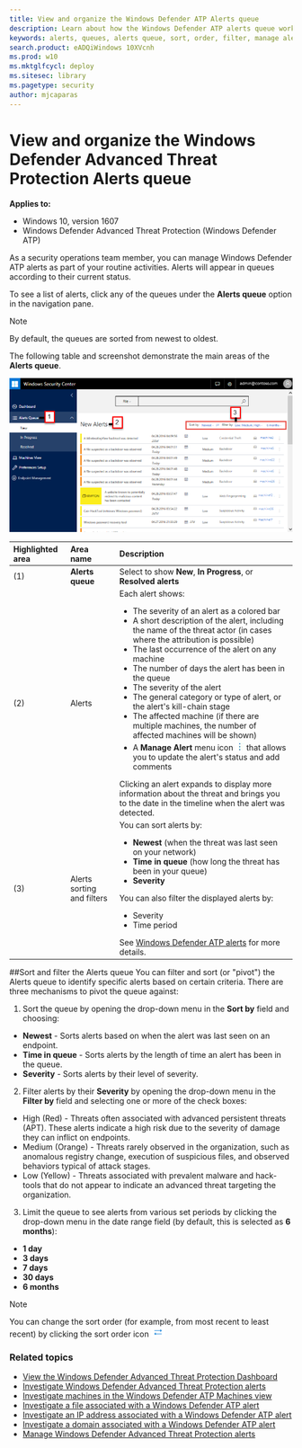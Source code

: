 ```yaml
---
title: View and organize the Windows Defender ATP Alerts queue
description: Learn about how the Windows Defender ATP alerts queue work, and how to sort and filter lists of alerts.
keywords: alerts, queues, alerts queue, sort, order, filter, manage alerts, new, in progress, resolved, newest, time in queue, severity, time period
search.product: eADQiWindows 10XVcnh
ms.prod: w10
ms.mktglfcycl: deploy
ms.sitesec: library
ms.pagetype: security
author: mjcaparas
---
```


# View and organize the Windows Defender Advanced Threat Protection Alerts queue

**Applies to:**

- Windows 10, version 1607
- Windows Defender Advanced Threat Protection (Windows Defender ATP)

As a security operations team member, you can manage Windows Defender ATP alerts as part of your routine activities. Alerts will appear in queues according to their current status.

To see a list of alerts, click any of the queues under the **Alerts queue** option in the navigation pane.

> [!NOTE]
> By default, the queues are sorted from newest to oldest.

The following table and screenshot demonstrate the main areas of the **Alerts queue**.

![Screenshot of the Dashboard showing the New Alerts list and navigation bar](images/alertsq2.png)

Highlighted area|Area name|Description
:---|:---|:---
(1)|**Alerts queue**| Select to show **New**, **In Progress**, or **Resolved alerts**
(2)|Alerts|Each alert shows:<ul><li>The severity of an alert as a colored bar</li><li>A short description of the alert, including the name of the threat actor (in cases where the attribution is possible)</li><li>The last occurrence of the alert on any machine</li><li>The number of days the alert has been in the queue</li><li>The severity of the alert</li><li>The general category or type of alert, or the alert's kill-chain stage</li><li>The affected machine (if there are multiple machines, the number of affected machines will be shown)</li><li>A **Manage Alert** menu icon ![The menu icon looks like three periods stacked on top of each other](images/menu-icon.png) that allows you to update the alert's status and add comments</li></ul>Clicking an alert expands to display more information about the threat and brings you to the date in the timeline when the alert was detected.
(3)|Alerts sorting and filters | You can sort alerts by: <ul><li>**Newest** (when the threat was last seen on your network)</li><li>**Time in queue** (how long the threat has been in your queue)</li><li>**Severity**</li></ul>You can also filter the displayed alerts by:<ul><li>Severity</li><li>Time period</li></ul>See [Windows Defender ATP alerts](use-windows-defender-advanced-threat-protection.md#windows-defender-atp-alerts) for more details.

##Sort and filter the Alerts queue
You can filter and sort (or "pivot") the Alerts queue to identify specific alerts based on certain criteria.
There are three mechanisms to pivot the queue against:

1. Sort the queue by opening the drop-down menu in the **Sort by** field and choosing:

  - **Newest** - Sorts alerts based on when the alert was last seen on an endpoint.
  - **Time in queue** - Sorts alerts by the length of time an alert has been in the queue.
  - **Severity** - Sorts alerts by their level of severity.

2. Filter alerts by their **Severity** by opening the drop-down menu in the **Filter by** field and selecting one or more of the check boxes:

  - High (Red) - Threats often associated with advanced persistent threats (APT). These alerts indicate a high risk due to the severity of damage they can inflict on endpoints.
  - Medium (Orange) - Threats rarely observed in the organization, such as anomalous registry change, execution of suspicious files, and observed behaviors typical of attack stages.
  - Low (Yellow) - Threats associated with prevalent malware and hack-tools that do not appear to indicate an advanced threat targeting the organization.

3. Limit the queue to see alerts from various set periods by clicking the drop-down menu in the date range field (by default, this is selected as **6 months**):

  - **1 day**
  - **3 days**
  - **7 days**
  - **30 days**
  - **6 months**

  > [!NOTE]
  > You can change the sort order (for example, from most recent to least recent) by clicking the sort order icon ![the sort order icon looks like two arrows on top of each other](images/sort-order-icon.png)

### Related topics
- [View the Windows Defender Advanced Threat Protection Dashboard](dashboard-windows-defender-advanced-threat-protection.md)
- [Investigate Windows Defender Advanced Threat Protection alerts](investigate-alerts-windows-defender-advanced-threat-protection.md)
- [Investigate machines in the Windows Defender ATP Machines view](investigate-machines-windows-defender-advanced-threat-protection.md)
- [Investigate a file associated with a Windows Defender ATP alert](investigate-files-windows-defender-advanced-threat-protection.md)
- [Investigate an IP address associated with a Windows Defender ATP alert](investigate-ip-windows-defender-advanced-threat-protection.md)
- [Investigate a domain associated with a Windows Defender ATP alert](investigate-domain-windows-defender-advanced-threat-protection.md)
- [Manage Windows Defender Advanced Threat Protection alerts](manage-alerts-windows-defender-advanced-threat-protection.md)
